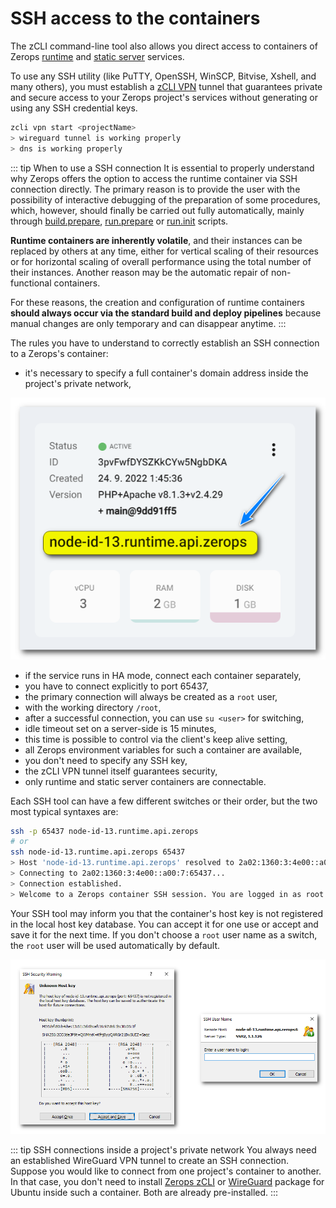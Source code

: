 # SSH access to the containers

The zCLI command-line tool also allows you direct access to containers of Zerops [runtime](/documentation/services/runtimes.html) and [static server](/documentation/services/static-servers/nginx.html#nginx) services.

To use any SSH utility (like PuTTY, OpenSSH, WinSCP, Bitvise, Xshell, and many others), you must establish a [zCLI VPN](/documentation/cli/available-commands.html#vpn-start-project-name) tunnel that guarantees private and secure access to your Zerops project's services without generating or using any SSH credential keys.

```bash
zcli vpn start <projectName>
> wireguard tunnel is working properly
> dns is working properly
```

<!-- markdownlint-disable DOCSMD004 -->
::: tip When to use a SSH connection
It is essential to properly understand why Zerops offers the option to access the runtime container via SSH connection directly. The primary reason is to provide the user with the possibility of interactive debugging of the preparation of some procedures, which, however, should finally be carried out fully automatically, mainly through [build.prepare](/documentation/build/build-config.html#prepare-optional), [run.prepare](/documentation/build/build-config.html#prepare-optional-for-all-services) or [run.init](/documentation/build/build-config.html#init-optional-for-all-services) scripts.

**Runtime containers are inherently volatile**, and their instances can be replaced by others at any time, either for vertical scaling of their resources or for horizontal scaling of overall performance using the total number of their instances. Another reason may be the automatic repair of non-functional containers.

For these reasons, the creation and configuration of runtime containers **should always occur via the standard build and deploy pipelines** because manual changes are only temporary and can disappear anytime.
:::
<!-- markdownlint-enable DOCSMD004 -->

The rules you have to understand to correctly establish an SSH connection to a Zerops's container:

* it's necessary to specify a full container's domain address inside the project's private network,

![SSH Access](./images/Container_Full_Domain_Name.png "Container Domain Name")

* if the service runs in HA mode, connect each container separately,
* you have to connect explicitly to port 65437,
* the primary connection will always be created as a `root` user,
* with the working directory `/root`,
* after a successful connection, you can use `su <user>` for switching,
* idle timeout set on a server-side is 15 minutes,
* this time is possible to control via the client's keep alive setting,
* all Zerops environment variables for such a container are available,
* you don't need to specify any SSH key,
* the zCLI VPN tunnel itself guarantees security,
* only runtime and static server containers are connectable.

Each SSH tool can have a few different switches or their order, but the two most typical syntaxes are:

```bash
ssh -p 65437 node-id-13.runtime.api.zerops
# or
ssh node-id-13.runtime.api.zerops 65437
> Host 'node-id-13.runtime.api.zerops' resolved to 2a02:1360:3:4e00::a00:7.
> Connecting to 2a02:1360:3:4e00::a00:7:65437...
> Connection established.
> Welcome to a Zerops container SSH session. You are logged in as root.
```

Your SSH tool may inform you that the container's host key is not registered in the local host key database. You can accept it for one use or accept and save it for the next time. If you don't choose a `root` user name as a switch, the `root` user will be used automatically by default.

![SSH Access](./images/Unknown_Host_Key_User_Name.png "Host Key & User Name")

<!-- markdownlint-disable DOCSMD004 -->
::: tip SSH connections inside a project's private network
You always need an established WireGuard VPN tunnel to create an SSH connection. Suppose you would like to connect from one project's container to another. In that case, you don't need to install [Zerops zCLI](/documentation/cli/installation.html#download-the-zcli-static-binary) or [WireGuard](https://www.wireguard.com/install) package for Ubuntu inside such a container. Both are already pre-installed.
:::
<!-- markdownlint-enable DOCSMD004 -->
